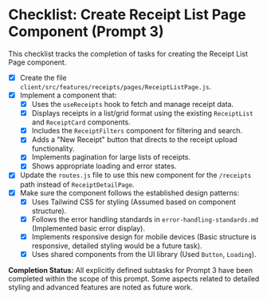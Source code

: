 # Checklist: Create Receipt List Page Component (Prompt 3)

This checklist tracks the completion of tasks for creating the Receipt List Page component.

*   [x] Create the file `client/src/features/receipts/pages/ReceiptListPage.js`.
*   [x] Implement a component that:
    *   [x] Uses the `useReceipts` hook to fetch and manage receipt data.
    *   [x] Displays receipts in a list/grid format using the existing `ReceiptList` and `ReceiptCard` components.
    *   [x] Includes the `ReceiptFilters` component for filtering and search.
    *   [x] Adds a "New Receipt" button that directs to the receipt upload functionality.
    *   [x] Implements pagination for large lists of receipts.
    *   [x] Shows appropriate loading and error states.
*   [x] Update the `routes.js` file to use this new component for the `/receipts` path instead of `ReceiptDetailPage`.
*   [x] Make sure the component follows the established design patterns:
    *   [x] Uses Tailwind CSS for styling (Assumed based on component structure).
    *   [x] Follows the error handling standards in `error-handling-standards.md` (Implemented basic error display).
    *   [x] Implements responsive design for mobile devices (Basic structure is responsive, detailed styling would be a future task).
    *   [x] Uses shared components from the UI library (Used `Button`, `Loading`).

**Completion Status:** All explicitly defined subtasks for Prompt 3 have been completed within the scope of this prompt. Some aspects related to detailed styling and advanced features are noted as future work.
